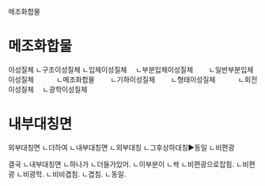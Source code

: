 메조화합물


# 메조화합물
이성질체
ㄴ구조이성질체
ㄴ입체이성질체
　ㄴ부분입체이성질체
　　ㄴ일반부분입체이성질체
　　　ㄴ메조화합물
　　ㄴ기하이성질체
　　ㄴ형태이성질체
　　　ㄴ회전이성질체
　ㄴ광학이성질체


# 내부대칭면
외부대칭면
ㄴ더하여
ㄴ내부대칭면
ㄴ외부대칭
ㄴ그후상하대칭▶동일
ㄴ비편광

결국
ㄴ내부대칭면
ㄴ하나가
ㄴ더들가있어.
ㄴ이부분이
ㄴ싹
ㄴ비편광으로잡힘.
ㄴ비편광
ㄴ비광학.
ㄴ비비겹침.
ㄴ겹침.
ㄴ동일.
